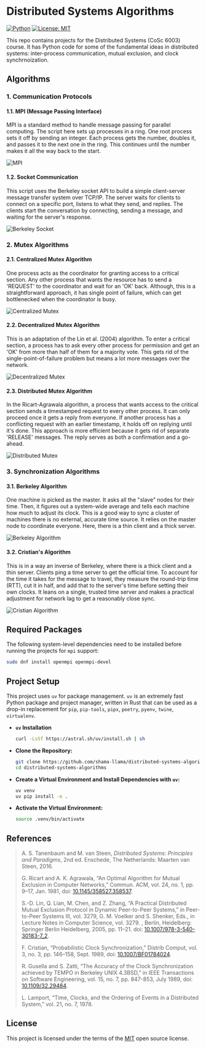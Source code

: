 # Distributed Systems Algorithms

[![Python](https://img.shields.io/badge/Python-3.12+-3776AB?logo=python&logoColor=white)](https://docs.python.org/3.12/)
[![License: MIT](https://img.shields.io/badge/License-MIT-yellow.svg)](https://opensource.org/licenses/MIT)

This repo contains projects for the Distributed Systems (CoSc 6003) course. It has Python code for some of the fundamental ideas in distributed systems: inter-process communication, mutual exclusion, and clock synchrnoization.

## Algorithms

### 1. Communication Protocols

#### 1.1. MPI (Message Passing Interface)

MPI is a standard method to handle message passing for parallel computing. The script here sets up processes in a ring. One root process sets it off by sending an integer. Each process gets the number, doubles it, and passes it to the next one in the ring. This continues until the number makes it all the way back to the start.

![MPI](/assets/mpi.png)

#### 1.2. Socket Communication

This script uses the Berkeley socket API to build a simple client-server message transfer system over TCP/IP. The server waits for clients to connect on a specific port, listens to what they send, and replies. The clients start the conversation by connecting, sending a message, and waiting for the server's response.

![Berkeley Socket](/assets/berkeley-socket.png)

### 2. Mutex Algorithms

#### 2.1. Centralized Mutex Algorithm

One process acts as the coordinator for granting access to a critical section. Any other process that wants the resource has to send a 'REQUEST' to the coordinator and wait for an 'OK' back. Although, this is a straightforward approach, it has single point of failure, which can get bottlenecked when the coordinator is busy.

![Centralized Mutex](/assets/centralized-mutex.png)

#### 2.2. Decentralized Mutex Algorithm

This is an adaptation of the Lin et al. (2004) algorithm. To enter a critical section, a process has to ask every other process for permission and get an 'OK' from more than half of them for a majority vote. This gets rid of the single-point-of-failure problem but means a lot more messages over the network.

![Decentralized Mutex](/assets/decentralized-mutex.png)

#### 2.3. Distributed Mutex Algorithm

In the Ricart-Agrawala algorithm, a process that wants access to the critical section sends a timestamped request to every other process. It can only proceed once it gets a reply from everyone. If another process has a conflicting request with an earlier timestamp, it holds off on replying until it's done. This approach is more efficient because it gets rid of separate 'RELEASE' messages. The reply serves as both a confirmation and a go-ahead.

![Distributed Mutex](/assets/distributed-mutex.png)

### 3. Synchronization Algorithms

#### 3.1. Berkeley Algorithm

One machine is picked as the master. It asks all the "slave" nodes for their time. Then, it figures out a system-wide average and tells each machine how much to adjust its clock. This is a good way to sync a cluster of machines there is no external, accurate time source. It relies on the master node to coordinate everyone. Here, there is a thin client and a thick server.

![Berkeley Algorithm](/assets/berkeley-clock.png)

#### 3.2. Cristian's Algorithm

This is in a way an inverse of Berkeley, where there is a thick client and a thin server. Clients ping a time server to get the official time. To account for the time it takes for the message to travel, they measure the round-trip time (RTT), cut it in half, and add that to the server's time before setting their own clocks. It leans on a single, trusted time server and makes a practical adjustment for network lag to get a reasonably close sync.

![Cristian Algorithm](/assets/cristian-clock.png)

## Required Packages

The following system-level dependencies need to be installed before running the projects for `mpi` support:

```bash
sudo dnf install openmpi openmpi-devel
```

## Project Setup

This project uses `uv` for package management. `uv` is an extremely fast Python package and project manager, written in Rust that can be used as a drop-in replacement for `pip`, `pip-tools`, `pipx`, `poetry`, `pyenv`, `twine`, `virtualenv`.

- **`uv` Installation**

    ```bash
    curl -LsSf https://astral.sh/uv/install.sh | sh
    ```

- **Clone the Repository:**

    ```bash
    git clone https://github.com/shama-llama/distributed-systems-algorithms.git
    cd distributed-systems-algorithms
    ```

- **Create a Virtual Environment and Install Dependencies with `uv`:**

    ```bash
    uv venv
    uv pip install -e .
    ```

- **Activate the Virtual Environment:**

    ```bash
    source .venv/bin/activate
    ```

## References

> A. S. Tanenbaum and M. van Steen, *Distributed Systems: Principles and Paradigms*, 2nd ed. Enschede, The Netherlands: Maarten van Steen, 2016.
>
> G. Ricart and A. K. Agrawala, “An Optimal Algorithm for Mutual Exclusion in Computer Networks,” Commun. ACM, vol. 24, no. 1, pp. 9–17, Jan. 1981, doi: [10.1145/358527.358537](https://doi.org/10.1145/358527.358537).
>
> S.-D. Lin, Q. Lian, M. Chen, and Z. Zhang, “A Practical Distributed Mutual Exclusion Protocol in Dynamic Peer-to-Peer Systems,” in Peer-to-Peer Systems III, vol. 3279, G. M. Voelker and S. Shenker, Eds., in Lecture Notes in Computer Science, vol. 3279. , Berlin, Heidelberg: Springer Berlin Heidelberg, 2005, pp. 11–21. doi: [10.1007/978-3-540-30183-7_2](https://doi,org/10.1007/978-3-540-30183-7_2).
>
> F. Cristian, “Probabilistic Clock Synchronization,” Distrib Comput, vol. 3, no. 3, pp. 146–158, Sept. 1989, doi: [10.1007/BF01784024](https://doi.org/10.1007/BF01784024).
>
> R. Gusella and S. Zatti, “The Accuracy of the Clock Synchronization achieved by TEMPO in Berkeley UNIX 4.3BSD,” in IEEE Transactions on Software Engineering, vol. 15, no. 7, pp. 847-853, July 1989, doi: [10.1109/32.29484](https://doi.org/10.1109/32.29484).
>
> L. Lamport, “Time, Clocks, and the Ordering of Events in a Distributed System,” vol. 21, no. 7, 1978.

## License

This project is licensed under the terms of the [MIT](LICENSE) open source license.
